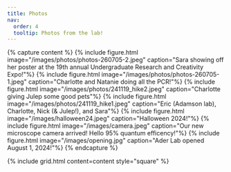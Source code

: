 ```yaml
---
title: Photos
nav:
  order: 4
  tooltip: Photos from the lab!
---
```

{% capture content %}
  {% include figure.html image="/images/photos/photos-260705-2.jpeg" caption="Sara showing off her poster at the 19th annual Undergraduate Research and Creativity Expo!"%}
  {% include figure.html image="/images/photos/photos-260705-1.jpeg" caption="Charlotte and Natanie doing all the PCR!"%}
  {% include figure.html image="/images/photos/241119_hike2.jpeg" caption="Charlotte giving Julep some good pets"%}
  {% include figure.html image="/images/photos/241119_hike1.jpeg" caption="Eric (Adamson lab), Charlotte, Nick (& Julep!), and Sara"%}
  {% include figure.html image="/images/halloween24.jpeg" caption="Halloween 2024!"%}
  {% include figure.html image="/images/camera.jpeg" caption="Our new microscope camera arrived! Hello 95% quantum efficency!"%}
  {% include figure.html image="/images/opening.jpg" caption="Ader Lab opened August 1, 2024!"%}
{% endcapture %}

{%
  include grid.html
  content=content
  style="square"
%}
